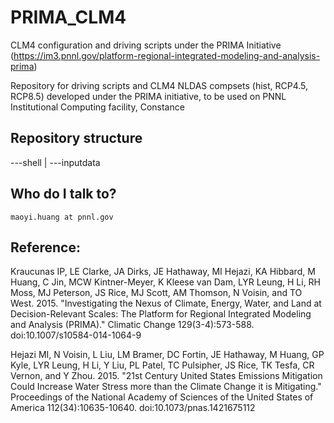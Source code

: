 # PRIMA_CLM4
CLM4 configuration and driving scripts under the PRIMA Initiative (https://im3.pnnl.gov/platform-regional-integrated-modeling-and-analysis-prima)

Repository for driving scripts and CLM4 NLDAS compsets (hist, RCP4.5, RCP8.5) developed under the PRIMA initiative, to be used on PNNL Institutional Computing facility, Constance

## Repository structure

---shell | ---inputdata

## Who do I talk to?
    maoyi.huang at pnnl.gov

## Reference:
Kraucunas IP, LE Clarke, JA Dirks, JE Hathaway, MI Hejazi, KA Hibbard, M Huang, C Jin, MCW Kintner-Meyer, K Kleese van Dam, LYR Leung, H Li, RH Moss, MJ Peterson, JS Rice, MJ Scott, AM Thomson, N Voisin, and TO West. 2015. "Investigating the Nexus of Climate, Energy, Water, and Land at Decision-Relevant Scales: The Platform for Regional Integrated Modeling and Analysis (PRIMA)." Climatic Change 129(3-4):573-588.  doi:10.1007/s10584-014-1064-9

Hejazi MI, N Voisin, L Liu, LM Bramer, DC Fortin, JE Hathaway, M Huang, GP Kyle, LYR Leung, H Li, Y Liu, PL Patel, TC Pulsipher, JS Rice, TK Tesfa, CR Vernon, and Y Zhou. 2015. "21st Century United States Emissions Mitigation Could Increase Water Stress more than the Climate Change it is Mitigating." Proceedings of the National Academy of Sciences of the United States of America 112(34):10635-10640.  doi:10.1073/pnas.1421675112
